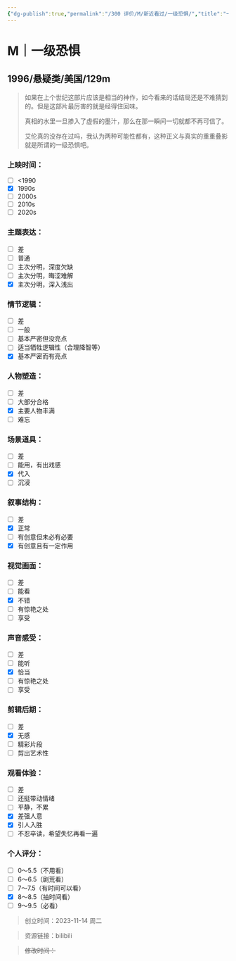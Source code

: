 ```yaml
---
{"dg-publish":true,"permalink":"/300 评价/M/新近看过/一级恐惧/","title":"一级恐惧","tags":["M","悬疑"],"created":"2024-08-09T19:34:14.406+08:00","updated":"2024-08-09T23:30:30.486+08:00"}
---
```


# M｜一级恐惧
## 1996/悬疑类/美国/129m
>如果在上个世纪这部片应该是相当的神作，如今看来的话结局还是不难猜到的。但是这部片最厉害的就是经得住回味。
>
>真相的水里一旦掺入了虚假的墨汁，那么在那一瞬间一切就都不再可信了。
>
>艾伦真的没存在过吗，我认为两种可能性都有，这种正义与真实的重重叠影就是所谓的一级恐惧吧。
### 上映时间：
- [ ] <1990
- [x] 1990s
- [ ] 2000s
- [ ] 2010s
- [ ] 2020s
### 主题表达：
- [ ] 差
- [ ] 普通
- [ ] 主次分明，深度欠缺
- [ ] 主次分明，晦涩难解
- [x] 主次分明，深入浅出
### 情节逻辑：
- [ ] 差
- [ ] 一般
- [ ] 基本严密但没亮点
- [ ] 适当牺牲逻辑性（合理降智等）
- [x] 基本严密而有亮点
### 人物塑造：
- [ ] 差
- [ ] 大部分合格
- [x] 主要人物丰满
- [ ] 难忘
### 场景道具：
- [ ] 差
- [ ] 能用，有出戏感
- [x] 代入
- [ ] 沉浸
### 叙事结构：
- [ ] 差
- [x] 正常
- [ ] 有创意但未必有必要
- [x] 有创意且有一定作用
### 视觉画面：
- [ ] 差
- [ ] 能看
- [x] 不错
- [ ] 有惊艳之处
- [ ] 享受
### 声音感受：
- [ ] 差
- [ ] 能听
- [x] 恰当
- [ ] 有惊艳之处
- [ ] 享受
### 剪辑后期：
- [ ] 差
- [x] 无感
- [ ] 精彩片段
- [ ] 剪出艺术性
### 观看体验：
- [ ] 差
- [ ] 还挺带动情绪
- [ ] 平静，不累
- [x] 差强人意
- [x] 引人入胜
- [ ] 不忍卒读，希望失忆再看一遍
### 个人评分：
- [ ] 0～5.5（不用看）
- [ ] 6～6.5（剧荒看）
- [ ] 7～7.5（有时间可以看）
- [x] 8～8.5（抽时间看）
- [ ] 9～9.5（必看）

>创立时间：2023-11-14 周二

>资源链接：bilibili

>~~修改时间：~~



